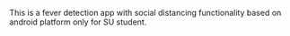 This is a fever detection app with social distancing functionality based on android platform only for SU student.
